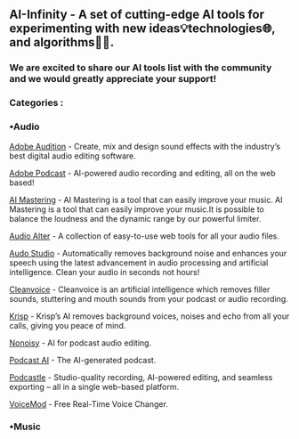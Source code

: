 ## AI-Infinity - A set of cutting-edge AI tools for experimenting with new ideas💡technologies🌐, and algorithms👨‍💻.



### We are excited to share our AI tools list with the community and we would greatly appreciate your support!

### Categories :

### •Audio

[Adobe Audition](https://www.adobe.com/products/audition.html) - Create, mix and design sound effects with the industry’s best digital audio editing software.

[Adobe Podcast](https://podcast.adobe.com/?ref=aiinfinity) - AI-powered audio recording and editing, all on the web based!

[AI Mastering](https://aimastering.com/?ref=aiinfinity) - AI Mastering is a tool that can easily improve your music. AI Mastering is a tool that can easily improve your music.It is possible to balance the loudness and the dynamic range by our powerful limiter.

[Audio Alter](https://audioalter.com/?ref=aiinfinity) - A collection of easy-to-use web tools for all your audio files.

[Audo Studio](https://audo.ai/?ref=aiinfinity) - Automatically removes background noise and enhances your speech using the latest advancement in audio processing and artificial intelligence. Clean your audio in seconds not hours!

[Cleanvoice](https://cleanvoice.ai/?ref=aiinfinity) - Cleanvoice is an artificial intelligence which removes filler sounds, stuttering and mouth sounds from your podcast or audio recording.

[Krisp](https://krisp.ai/?ref=aiinfinity) - Krisp’s AI removes background voices, noises and echo from all your calls, giving you peace of mind.

[Nonoisy](https://www.nonoisy.com/?ref=aiinfinity) - AI for podcast audio editing.

[Podcast AI](https://podcast.ai/?ref=aiinfinity) - The AI-generated podcast.

[Podcastle](https://podcastle.ai/?ref=aiinfinity) - Studio-quality recording, AI-powered editing, and seamless exporting – all in a single web-based platform.

[VoiceMod](https://www.voicemod.net/?ref=aiinfinity) - Free Real-Time Voice Changer.

### •Music





